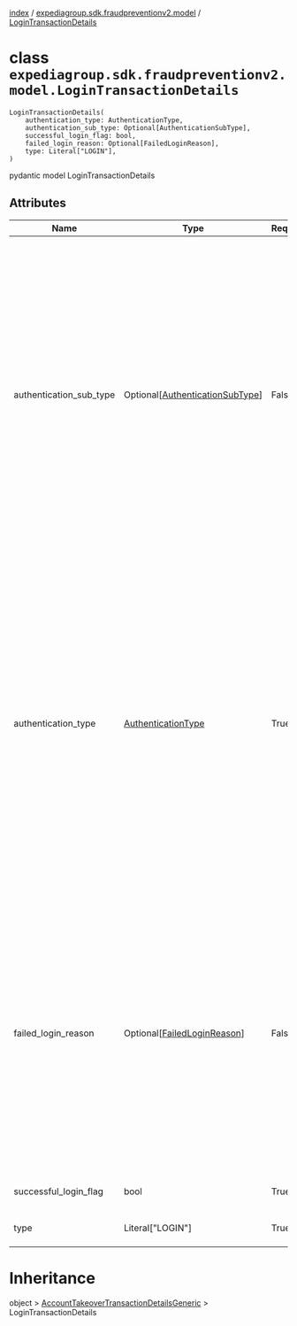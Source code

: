 [index](index.md) / [expediagroup.sdk.fraudpreventionv2.model](expediagroup.sdk.fraudpreventionv2.model.md) / [LoginTransactionDetails](LoginTransactionDetails.md)
# class `expediagroup.sdk.fraudpreventionv2.model.LoginTransactionDetails`
```
LoginTransactionDetails(
    authentication_type: AuthenticationType,
    authentication_sub_type: Optional[AuthenticationSubType],
    successful_login_flag: bool,
    failed_login_reason: Optional[FailedLoginReason],
    type: Literal["LOGIN"],
)
```

pydantic model LoginTransactionDetails



## Attributes
    
    
        
    
        
    
        
    
        
    
        
    

|           Name          |                             Type                            | Required |                                                                                                                                                                                                                                                                                                                                                                                                                                                                                                                 Description                                                                                                                                                                                                                                                                                                                                                                                                                                                                                                                  |
|-------------------------|-------------------------------------------------------------|----------|----------------------------------------------------------------------------------------------------------------------------------------------------------------------------------------------------------------------------------------------------------------------------------------------------------------------------------------------------------------------------------------------------------------------------------------------------------------------------------------------------------------------------------------------------------------------------------------------------------------------------------------------------------------------------------------------------------------------------------------------------------------------------------------------------------------------------------------------------------------------------------------------------------------------------------------------------------------------------------------------------------------------------------------------|
| authentication_sub_type | Optional[[AuthenticationSubType](AuthenticationSubType.md)] |  False   | The sub type of login authentication method used by a user.<br/>For `authentication_sub_type` ensure attributes mentioned in dictionary below are set to corresponding values only.<br/>`authentication_sub_type` is an enum value with the following mapping with `authentication_type` attribute:<br/>*       authentication_sub_type   :     authentication_type<br/>* -------------------------------------------------------------------------------<br/>* `EMAIL`                               : `CREDENTIALS`<br/>* `EMAIL`                               : `PASSWORD_RESET`<br/>* `EMAIL`                               : `SINGLE_SIGN_ON`<br/>* `EMAIL`                               : `MULTI_FACTOR_AUTHENTICATION`<br/>* `PHONE`                               : `MULTI_FACTOR_AUTHENTICATION`<br/>* `GOOGLE`                              : `SOCIAL`<br/>* `FACEBOOK`                            : `SOCIAL`<br/>* `APPLE`                               : `SOCIAL`<br/>*                                       : `CREDENTIALS` |
|   authentication_type   |         [AuthenticationType](AuthenticationType.md)         |   True   |                                           The type of login authentication method used by a user.<br/>For `authentication_type` ensure attributes mentioned in dictionary below are set to corresponding values only.<br/>`authentication_type` is an enum value with the following mapping with `authentication_sub_type` attribute:<br/>*       authentication_type       :     authentication_sub_type<br/>* -------------------------------------------------------------------------------<br/>* `CREDENTIALS`                         : `EMAIL`<br/>* `CREDENTIALS`                         :<br/>* `PASSWORD_RESET`                      : `EMAIL`<br/>* `SINGLE_SIGN_ON`                      : `EMAIL`<br/>* `MULTI_FACTOR_AUTHENTICATION`         : `EMAIL`<br/>* `MULTI_FACTOR_AUTHENTICATION`         : `PHONE`<br/>* `SOCIAL`                              : `GOOGLE`<br/>* `SOCIAL`                              : `FACEBOOK`<br/>* `SOCIAL`                              : `APPLE`                                            |
|   failed_login_reason   |     Optional[[FailedLoginReason](FailedLoginReason.md)]     |  False   |                                                                                                                                                                                                     The reason for the failed login attempt in the Partner''s system, related to user failure or Partner''s system failure.<br/>- `INVALID_CREDENTIALS` - Applicable if the user provided invalid login credentials for this login attempt.<br/>- `ACCOUNT_NOT_FOUND` - Applicable if the user attempted to login to an account that doesn't exist.<br/>- `VERIFICATION_FAILED` - Applicable if the user failed the verification for this login, or any authentication exception occured in the Partner system for this login attempt.<br/>- `ACCOUNT_LOCKED` - Applicable if the user attempted to login to an account that is locked.                                                                                                                                                                                                      |
|  successful_login_flag  |                             bool                            |   True   |                                                                                                                                                                                                                                                                                                                                                                                                                                                                                        Identifies if a login attempt by a user was successful or not.                                                                                                                                                                                                                                                                                                                                                                                                                                                                                        |
|           type          |                       Literal["LOGIN"]                      |   True   |                                                                                                                                                                                                                                                                                                                                                                                                                                                                                      The categorized type of account event related to a user's action.                                                                                                                                                                                                                                                                                                                                                                                                                                                                                       |










# Inheritance
object > [AccountTakeoverTransactionDetailsGeneric](AccountTakeoverTransactionDetailsGeneric.md) > LoginTransactionDetails